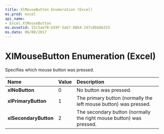 ```yaml
---
title: XlMouseButton Enumeration (Excel)
ms.prod: excel
api_name:
- Excel.XlMouseButton
ms.assetid: 52c5ae78-b59f-5ab7-88b4-2d7c0bb8b315
ms.date: 06/08/2017
---
```



# XlMouseButton Enumeration (Excel)

Specifies which mouse button was pressed.



|**Name**|**Value**|**Description**|
|:-----|:-----|:-----|
| **xlNoButton**|0|No button was pressed.|
| **xlPrimaryButton**|1|The primary button (normally the left mouse button) was pressed.|
| **xlSecondaryButton**|2|The secondary button (normally the right mouse button) was pressed.|

